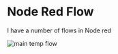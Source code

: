 # Node Red Flow

I have a number of flows in Node red

![main temp flow](https://github.com/johnmholmes/Aquarium_Monitor_V2/assets/60571002/a969e487-b89a-4d41-877d-0820b7b9a77a)
